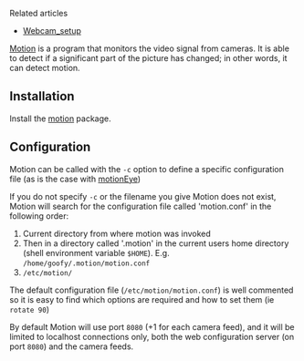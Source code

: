 Related articles

*   [Webcam_setup](/index.php/Webcam_setup "Webcam setup")

[Motion](https://motion-project.github.io/) is a program that monitors the video signal from cameras. It is able to detect if a significant part of the picture has changed; in other words, it can detect motion.

## Installation

Install the [motion](https://aur.archlinux.org/packages/motion/) package.

## Configuration

Motion can be called with the `-c` option to define a specific configuration file (as is the case with [motionEye](https://github.com/ccrisan/motioneye/wiki))

If you do not specify `-c` or the filename you give Motion does not exist, Motion will search for the configuration file called 'motion.conf' in the following order:

1.  Current directory from where motion was invoked
2.  Then in a directory called '.motion' in the current users home directory (shell environment variable `$HOME`). E.g. `/home/goofy/.motion/motion.conf`
3.  `/etc/motion/`

The default configuration file (`/etc/motion/motion.conf`) is well commented so it is easy to find which options are required and how to set them (ie `rotate 90`)

By default Motion will use port `8080` (+1 for each camera feed), and it will be limited to localhost connections only, both the web configuration server (on port `8080`) and the camera feeds.